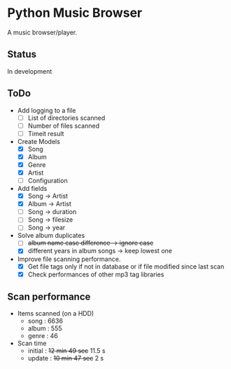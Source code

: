 # Python Music Browser

A music browser/player.

## Status

In development

## ToDo

- Add logging to a file
  - [ ] List of directories scanned
  - [ ] Number of files scanned
  - [ ] Timeit result
- Create Models
  - [x] Song
  - [x] Album
  - [x] Genre
  - [x] Artist
  - [ ] Configuration
- Add fields
  - [x] Song -> Artist
  - [x] Album -> Artist
  - [ ] Song -> duration
  - [ ] Song -> filesize
  - [ ] Song -> year
- Solve album duplicates
  - [ ] ~~album name case difference -> ignore case~~
  - [x] different years in album songs -> keep lowest one
- Improve file scanning performance.
  - [x] Get file tags only if not in database or if file modified since last scan
  - [x] Check performances of other mp3 tag libraries

## Scan performance

- Items scanned (on a HDD)
  - song : 6636
  - album : 555
  - genre : 46
- Scan time
  - initial : ~~12 min 49 sec~~ 11.5 s
  - update : ~~10 min 47 sec~~ 2 s
